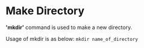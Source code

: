 # Make Directory

**'mkdir'** command is used to make a new directory.

Usage of mkdir is as below:
`mkdir name_of_directory`